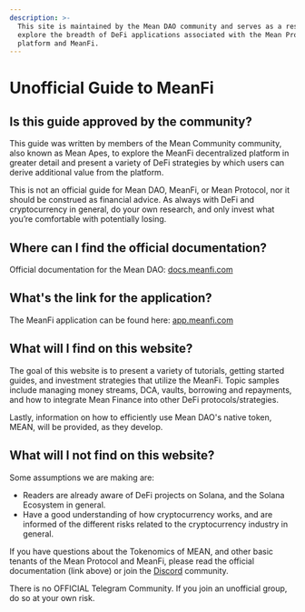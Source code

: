 ```yaml
---
description: >-
  This site is maintained by the Mean DAO community and serves as a resource to
  explore the breadth of DeFi applications associated with the Mean Protocol
  platform and MeanFi.
---
```


# Unofficial Guide to MeanFi

## Is this guide approved by the community?

This guide was written by members of the Mean Community community, also known as Mean Apes, to explore the MeanFi decentralized platform in greater detail and present a variety of DeFi strategies by which users can derive additional value from the platform. 

This is not an official guide for Mean DAO, MeanFi, or Mean Protocol, nor it should be construed as financial advice. As always with DeFi and cryptocurrency in general, do your own research, and only invest what you’re comfortable with potentially losing.

## Where can I find the official documentation?

Official documentation for the Mean DAO: [docs.meanfi.com](https://docs.meanfi.com)

## What's the link for the application?

The MeanFi application can be found here: [app.meanfi.com](https://app.meanfi.com)

## What will I find on this website?

The goal of this website is to present a variety of tutorials, getting started guides, and investment strategies that utilize the MeanFi. Topic samples include managing money streams, DCA, vaults, borrowing and repayments, and how to integrate Mean Finance into other DeFi protocols/strategies. 

Lastly, information on how to efficiently use Mean DAO's native token, MEAN, will be provided, as they develop.

## What will I not find on this website?

Some assumptions we are making are:

* Readers are already aware of DeFi projects on Solana, and the Solana Ecosystem in general.
* Have a good understanding of how cryptocurrency works, and are informed of the different risks related to the cryptocurrency industry in general. 

If you have questions about the Tokenomics of MEAN, and other basic tenants of the Mean Protocol and MeanFi, please read the official documentation (link above) or join the [Discord](https://discord.meanfi.com) community.

There is no OFFICIAL Telegram Community. If you join an unofficial group, do so at your own risk.
